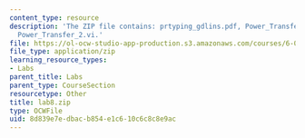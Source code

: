 ```yaml
---
content_type: resource
description: 'The ZIP file contains: prtyping_gdlins.pdf, Power_Transfer_1.vi, and
  Power_Transfer_2.vi.'
file: https://ol-ocw-studio-app-production.s3.amazonaws.com/courses/6-071j-introduction-to-electronics-signals-and-measurement-spring-2006/8d839e7edbacb854e1c610c6c8c8e9ac_lab8.zip
file_type: application/zip
learning_resource_types:
- Labs
parent_title: Labs
parent_type: CourseSection
resourcetype: Other
title: lab8.zip
type: OCWFile
uid: 8d839e7e-dbac-b854-e1c6-10c6c8c8e9ac
---
```

